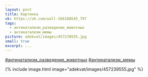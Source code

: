 ```yaml
---
layout: post
title: Картинка
vk: https://vk.com/wall-166188545_797
tags:
  - антинатализм_разведение_животных
  - антинатализм_мемы
picture: adekvat/images/457239555.jpg
small: true
excerpt: ...
---
```

[#антинатализм_разведение_животных](poisk.html#антинатализм_разведение_животных)
[#антинатализм_мемы](poisk.html#антинатализм_мемы)

{% include image.html image="adekvat/images/457239555.jpg" %}